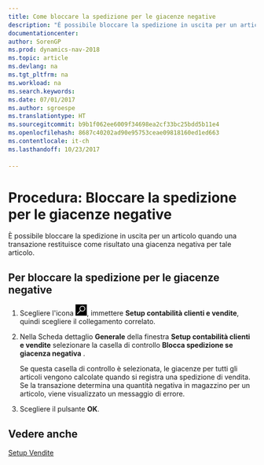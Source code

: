 ```yaml
---
title: Come bloccare la spedizione per le giacenze negative
description: "È possibile bloccare la spedizione in uscita per un articolo quando una transazione restituisce come risultato una giacenza negativa per tale articolo."
documentationcenter: 
author: SorenGP
ms.prod: dynamics-nav-2018
ms.topic: article
ms.devlang: na
ms.tgt_pltfrm: na
ms.workload: na
ms.search.keywords: 
ms.date: 07/01/2017
ms.author: sgroespe
ms.translationtype: HT
ms.sourcegitcommit: b9b1f062ee6009f34698ea2cf33bc25bdd5b11e4
ms.openlocfilehash: 8687c40202ad90e95753ceae09818160ed1ed663
ms.contentlocale: it-ch
ms.lasthandoff: 10/23/2017

---
```

# <a name="how-to-block-shipment-for-negative-inventory"></a>Procedura: Bloccare la spedizione per le giacenze negative
È possibile bloccare la spedizione in uscita per un articolo quando una transazione restituisce come risultato una giacenza negativa per tale articolo.  

## <a name="to-block-shipment-for-negative-inventory"></a>Per bloccare la spedizione per le giacenze negative  

1.  Scegliere l'icona ![Cerca pagina o report](../../media/ui-search/search_small.png "icona Cerca pagina o report"), immettere **Setup contabilità clienti e vendite**, quindi scegliere il collegamento correlato.  
2.  Nella Scheda dettaglio **Generale** della finestra **Setup contabilità clienti e vendite** selezionare la casella di controllo **Blocca spedizione se giacenza negativa** .  

    Se questa casella di controllo è selezionata, le giacenze per tutti gli articoli vengono calcolate quando si registra una spedizione di vendita. Se la transazione determina una quantità negativa in magazzino per un articolo, viene visualizzato un messaggio di errore.  

3.  Scegliere il pulsante **OK**.  

## <a name="see-also"></a>Vedere anche  
[Setup Vendite](../../sales-setup-sales.md)

